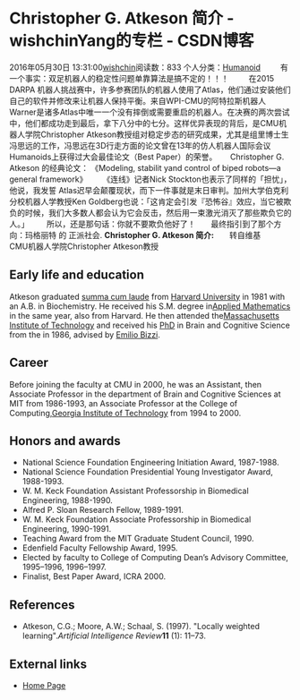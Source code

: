 # Christopher G. Atkeson 简介 - wishchinYang的专栏 - CSDN博客
2016年05月30日 13:31:00[wishchin](https://me.csdn.net/wishchin)阅读数：833
个人分类：[Humanoid](https://blog.csdn.net/wishchin/article/category/6251512)
        有一个事实：双足机器人的稳定性问题单靠算法是搞不定的！！！
        在2015 DARPA 机器人挑战赛中，许多参赛团队的机器人使用了Atlas，他们通过安装他们自己的软件并修改来让机器人保持平衡。来自WPI-CMU的阿特拉斯机器人Warner是诸多Atlas中唯一一个没有摔倒或需要重启的机器人。在决赛的两次尝试中，他们都成功走到最后，拿下八分中的七分。这样优异表现的背后，是CMU机器人学院Christopher Atkeson教授组对稳定步态的研究成果，尤其是组里博士生冯思远的工作，冯思远在3D行走方面的论文曾在13年的仿人机器人国际会议Humanoids上获得过大会最佳论文（Best
 Paper）的荣誉。
     Christopher G. Atkeson 的经典论文： 《Modeling, stabilit yand control of biped robots—a general framework》
      《连线》记者Nick Stockton也表示了同样的「担忧」，他说，我发誓 Atlas迟早会颠覆现状，而下一件事就是末日审判。加州大学伯克利分校机器人学教授Ken Goldberg也说：「这肯定会引发『恐怖谷』效应，当它被欺负的时候，我们大多数人都会认为它会反击，然后用一束激光消灭了那些欺负它的人。」
       所以，还是那句话：你就不要欺负他好了！
      最终指引到了那个方向：玛格丽特 的 正派社会.
**Christopher G. Atkeson 简介:**
      转自维基
     CMU机器人学院Christopher Atkeson教授
## Early life and education
Atkeson graduated [summa cum laude](https://en.wikipedia.org/wiki/Summa_cum_laude) from [Harvard University](https://en.wikipedia.org/wiki/Harvard_University) in 1981 with an A.B. in Biochemistry. He received his S.M. degree in[Applied Mathematics](https://en.wikipedia.org/wiki/Applied_Mathematics) in
 the same year, also from Harvard. He then attended the[Massachusetts Institute of Technology](https://en.wikipedia.org/wiki/Massachusetts_Institute_of_Technology) and
 received his [PhD](https://en.wikipedia.org/wiki/PhD) in Brain and Cognitive Science from the in 1986, advised by [Emilio Bizzi](https://en.wikipedia.org/wiki/Emilio_Bizzi).
## Career
Before joining the faculty at CMU in 2000, he was an Assistant, then Associate Professor in the department of Brain and Cognitive Sciences at MIT from 1986-1993, an Associate Professor at the College of Computing,[Georgia
 Institute of Technology](https://en.wikipedia.org/wiki/Georgia_Institute_of_Technology) from 1994 to 2000.
## Honors and awards
- National Science Foundation Engineering Initiation Award, 1987-1988.
- National Science Foundation Presidential Young Investigator Award, 1988-1993.
- W. M. Keck Foundation Assistant Professorship in Biomedical Engineering, 1988-1990.
- Alfred P. Sloan Research Fellow, 1989-1991.
- W. M. Keck Foundation Associate Professorship in Biomedical Engineering, 1990-1991.
- Teaching Award from the MIT Graduate Student Council, 1990.
- Edenfield Faculty Fellowship Award, 1995.
- Elected by faculty to College of Computing Dean’s Advisory Committee, 1995–1996, 1996–1997.
- Finalist, Best Paper Award, ICRA 2000.
## References
- Atkeson, C.G.; Moore, A.W.; Schaal, S. (1997). "Locally weighted learning".*Artificial Intelligence Review***11** (1): 11–73.
## External links
- [Home Page](http://www.cs.cmu.edu/~cga/)
